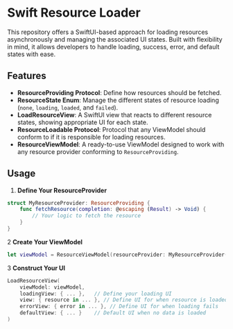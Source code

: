 # Swift Resource Loader

This repository offers a SwiftUI-based approach for loading resources asynchronously and managing the associated UI states. Built with flexibility in mind, it allows developers to handle loading, success, error, and default states with ease.

## Features

- **ResourceProviding Protocol**: Define how resources should be fetched.
- **ResourceState Enum**: Manage the different states of resource loading (`none`, `loading`, `loaded`, and `failed`).
- **LoadResourceView**: A SwiftUI view that reacts to different resource states, showing appropriate UI for each state.
- **ResourceLoadable Protocol**: Protocol that any ViewModel should conform to if it is responsible for loading resources.
- **ResourceViewModel**: A ready-to-use ViewModel designed to work with any resource provider conforming to `ResourceProviding`.

## Usage

1. **Define Your ResourceProvider**
```swift
struct MyResourceProvider: ResourceProviding {
    func fetchResource(completion: @escaping (Result) -> Void) {
        // Your logic to fetch the resource
    }
}
```

2 **Create Your ViewModel**
```swift
let viewModel = ResourceViewModel(resourceProvider: MyResourceProvider())
```

3 **Construct Your UI**
```swift
LoadResourceView(
    viewModel: viewModel,
    loadingView: { ... },   // Define your loading UI
    view: { resource in ... }, // Define UI for when resource is loaded
    errorView: { error in ... }, // Define UI for when loading fails
    defaultView: { ... }    // Default UI when no data is loaded
)
```
